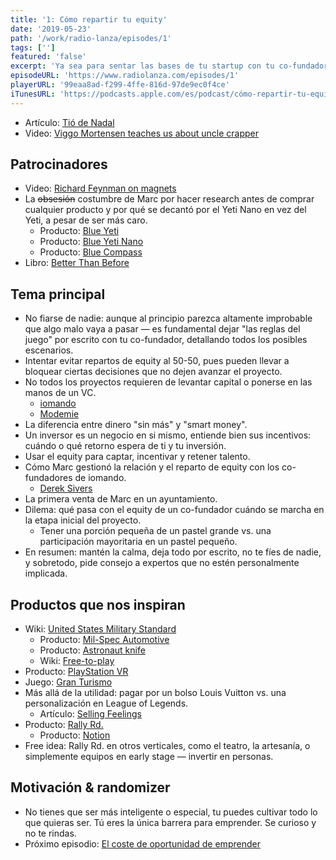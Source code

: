 ```yaml
---
title: '1: Cómo repartir tu equity'
date: '2019-05-23'
path: '/work/radio-lanza/episodes/1'
tags: ['']
featured: 'false'
excerpt: 'Ya sea para sentar las bases de tu startup con tu co-fundador, afrontar una ronda de inversión o estructurar un plan de opciones para retener y atraer talento. Mediante experiencias personales, compartimos opiniones y buenas prácticas acerca de cómo repartir tu equity.'
episodeURL: 'https://www.radiolanza.com/episodes/1'
playerURL: '99eaa8ad-f299-4ffe-816d-97de9ec0f4ce'
iTunesURL: 'https://podcasts.apple.com/es/podcast/cómo-repartir-tu-equity/id1468000755?i=1000441516558'
---
```


- Artículo: [Tió de Nadal](https://en.wikipedia.org/wiki/Tió_de_Nadal)
- Video: [Viggo Mortensen teaches us about uncle crapper](https://www.youtube.com/watch?v=tO1cuk43HPU)

## Patrocinadores

- Video: [Richard Feynman on magnets](https://www.youtube.com/watch?v=MO0r930Sn_8)
- La ~~obsesión~~ costumbre de Marc por hacer research antes de comprar cualquier producto y por qué se decantó por el Yeti Nano en vez del Yeti, a pesar de ser más caro.
  - Producto: [Blue Yeti](https://www.bluedesigns.com/products/yeti/)
  - Producto: [Blue Yeti Nano](https://www.bluedesigns.com/products/yeti-nano/)
  - Producto: [Blue Compass](https://www.bluedesigns.com/products/compass/)
- Libro: [Better Than Before](https://www.amazon.com/dp/0385348630)

## Tema principal

- No fiarse de nadie: aunque al principio parezca altamente improbable que algo malo vaya a pasar — es fundamental dejar "las reglas del juego" por escrito con tu co-fundador, detallando todos los posibles escenarios.
- Intentar evitar repartos de equity al 50-50, pues pueden llevar a bloquear ciertas decisiones que no dejen avanzar el proyecto.
- No todos los proyectos requieren de levantar capital o ponerse en las manos de un VC.
  - [iomando](https://www.iomando.com)
  - [Modemie](http://modemie.com)
- La diferencia entre dinero "sin más" y "smart money".
- Un inversor es un negocio en si mismo, entiende bien sus incentivos: cuándo o qué retorno espera de ti y tu inversión.
- Usar el equity para captar, incentivar y retener talento.
- Cómo Marc gestionó la relación y el reparto de equity con los co-fundadores de iomando.
  - [Derek Sivers](https://sivers.org)
- La primera venta de Marc en un ayuntamiento.
- Dilema: qué pasa con el equity de un co-fundador cuándo se marcha en la etapa inicial del proyecto.
  - Tener una porción pequeña de un pastel grande vs. una participación mayoritaria en un pastel pequeño.
- En resumen: mantén la calma, deja todo por escrito, no te fíes de nadie, y sobretodo, pide consejo a expertos que no estén personalmente implicada.

## Productos que nos inspiran

- Wiki: [United States Military Standard](https://en.wikipedia.org/wiki/United_States_Military_Standard)
  - Producto: [Mil-Spec Automotive](http://www.milspecauto.com)
  - Producto: [Astronaut knife](https://caseknives.com/blogs/news/case-astronaut-knife)
  - Wiki: [Free-to-play](https://en.wikipedia.org/wiki/Free-to-play)
- Producto: [PlayStation VR](https://en.wikipedia.org/wiki/PlayStation_VR)
- Juego: [Gran Turismo](<https://en.wikipedia.org/wiki/Gran_Turismo_(video_game)>)
- Más allá de la utilidad: pagar por un bolso Louis Vuitton vs. una personalización en League of Legends.
  - Artículo: [Selling Feelings](https://stratechery.com/2015/selling-feelings/)
- Producto: [Rally Rd.](https://www.rallyrd.com)
  - Producto: [Notion](https://www.notion.so)
- Free idea: Rally Rd. en otros verticales, como el teatro, la artesanía, o simplemente equipos en early stage — invertir en personas.

## Motivación & randomizer

- No tienes que ser más inteligente o especial, tu puedes cultivar todo lo que quieras ser. Tú eres la única barrera para emprender. Se curioso y no te rindas.
- Próximo episodio: [El coste de oportunidad de emprender](https://radiolanza.com/episodes/2)
